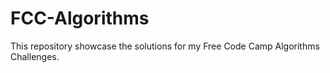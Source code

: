 # FCC-Algorithms
This repository showcase the solutions for my Free Code Camp Algorithms Challenges.
